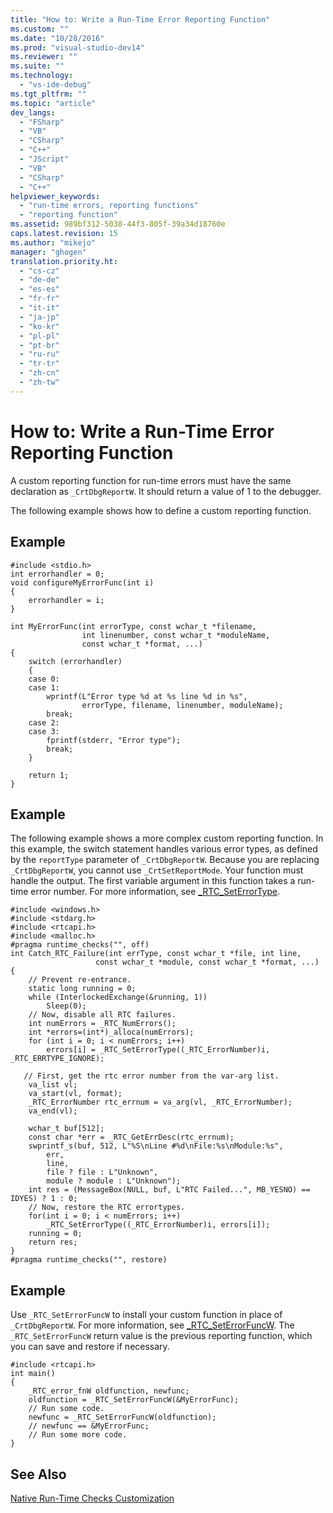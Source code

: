 ```yaml
---
title: "How to: Write a Run-Time Error Reporting Function"
ms.custom: ""
ms.date: "10/28/2016"
ms.prod: "visual-studio-dev14"
ms.reviewer: ""
ms.suite: ""
ms.technology: 
  - "vs-ide-debug"
ms.tgt_pltfrm: ""
ms.topic: "article"
dev_langs: 
  - "FSharp"
  - "VB"
  - "CSharp"
  - "C++"
  - "JScript"
  - "VB"
  - "CSharp"
  - "C++"
helpviewer_keywords: 
  - "run-time errors, reporting functions"
  - "reporting function"
ms.assetid: 989bf312-5038-44f3-805f-39a34d18760e
caps.latest.revision: 15
ms.author: "mikejo"
manager: "ghogen"
translation.priority.ht: 
  - "cs-cz"
  - "de-de"
  - "es-es"
  - "fr-fr"
  - "it-it"
  - "ja-jp"
  - "ko-kr"
  - "pl-pl"
  - "pt-br"
  - "ru-ru"
  - "tr-tr"
  - "zh-cn"
  - "zh-tw"
---
```

# How to: Write a Run-Time Error Reporting Function
A custom reporting function for run-time errors must have the same declaration as `_CrtDbgReportW`. It should return a value of 1 to the debugger.  
  
 The following example shows how to define a custom reporting function.  
  
## Example  
  
```  
#include <stdio.h>  
int errorhandler = 0;  
void configureMyErrorFunc(int i)  
{  
    errorhandler = i;  
}  
  
int MyErrorFunc(int errorType, const wchar_t *filename,  
                int linenumber, const wchar_t *moduleName,  
                const wchar_t *format, ...)  
{  
    switch (errorhandler)  
    {  
    case 0:  
    case 1:  
        wprintf(L"Error type %d at %s line %d in %s",  
                errorType, filename, linenumber, moduleName);  
        break;  
    case 2:  
    case 3:  
        fprintf(stderr, "Error type");  
        break;  
    }  
  
    return 1;  
}  
```  
  
## Example  
 The following example shows a more complex custom reporting function. In this example, the switch statement handles various error types, as defined by the `reportType` parameter of `_CrtDbgReportW`. Because you are replacing `_CrtDbgReportW`, you cannot use `_CrtSetReportMode`. Your function must handle the output. The first variable argument in this function takes a run-time error number. For more information, see [_RTC_SetErrorType](../Topic/_RTC_SetErrorType.md).  
  
```  
#include <windows.h>  
#include <stdarg.h>  
#include <rtcapi.h>  
#include <malloc.h>  
#pragma runtime_checks("", off)  
int Catch_RTC_Failure(int errType, const wchar_t *file, int line,   
                   const wchar_t *module, const wchar_t *format, ...)  
{  
    // Prevent re-entrance.  
    static long running = 0;  
    while (InterlockedExchange(&running, 1))  
        Sleep(0);  
    // Now, disable all RTC failures.  
    int numErrors = _RTC_NumErrors();  
    int *errors=(int*)_alloca(numErrors);  
    for (int i = 0; i < numErrors; i++)  
        errors[i] = _RTC_SetErrorType((_RTC_ErrorNumber)i, _RTC_ERRTYPE_IGNORE);  
  
   // First, get the rtc error number from the var-arg list.  
    va_list vl;  
    va_start(vl, format);  
    _RTC_ErrorNumber rtc_errnum = va_arg(vl, _RTC_ErrorNumber);  
    va_end(vl);  
  
    wchar_t buf[512];  
    const char *err = _RTC_GetErrDesc(rtc_errnum);  
    swprintf_s(buf, 512, L"%S\nLine #%d\nFile:%s\nModule:%s",  
        err,  
        line,  
        file ? file : L"Unknown",  
        module ? module : L"Unknown");  
    int res = (MessageBox(NULL, buf, L"RTC Failed...", MB_YESNO) == IDYES) ? 1 : 0;  
    // Now, restore the RTC errortypes.  
    for(int i = 0; i < numErrors; i++)  
        _RTC_SetErrorType((_RTC_ErrorNumber)i, errors[i]);  
    running = 0;  
    return res;  
}  
#pragma runtime_checks("", restore)  
```  
  
## Example  
 Use `_RTC_SetErrorFuncW` to install your custom function in place of `_CrtDbgReportW`. For more information, see [_RTC_SetErrorFuncW](../Topic/_RTC_SetErrorFuncW.md). The `_RTC_SetErrorFuncW` return value is the previous reporting function, which you can save and restore if necessary.  
  
```  
#include <rtcapi.h>  
int main()  
{  
    _RTC_error_fnW oldfunction, newfunc;  
    oldfunction = _RTC_SetErrorFuncW(&MyErrorFunc);  
    // Run some code.  
    newfunc = _RTC_SetErrorFuncW(oldfunction);  
    // newfunc == &MyErrorFunc;  
    // Run some more code.  
}  
```  
  
## See Also  
 [Native Run-Time Checks Customization](../debugger/native-run-time-checks-customization.md)